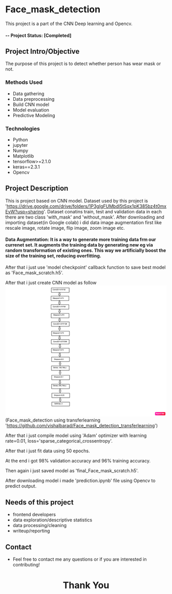 # Face_mask_detection
This project is a part of the CNN Deep learning and Opencv.

#### -- Project Status: [Completed]

## Project Intro/Objective
The purpose of this project is to detect whether person has wear mask or not.

### Methods Used
* Data gathering
* Data preprocessing
* Build CNN model
* Model evaluation
* Predictive Modeling

### Technologies
* Python
* jupyter
* Numpy 
* Matplotlib
* tensorflow>=2.1.0
* keras==2.3.1
* Opencv

## Project Description
This is project based on CNN model. 
Dataset used by this project is 'https://drive.google.com/drive/folders/1P3gIgFUMbdl5tSqx1pK385bz4t0mxEvW?usp=sharing'. Dataset conatins train, test and validation data in each there are two class 'with_mask' and 'without_mask'. After downloading and importing dataset(in Google colab) i did data image augmentation first like rescale image, rotate image, flip image, zoom image etc.
#### **Data Augmentation**: It is a way to generate more training data frm our currenet set. It augments the training data by generating new eg via random transformation of existing ones. This way we artificially boost the size of the training set, reducing overfitting.
After that i just use 'model checkpoint' callback function to save best model as 'Face_mask_scratch.h5'.

After that i just create CNN model as follow
<img src="https://github.com/vishalbarad/Face_mask_detection/blob/master/cnn_scratch.png">
(Face_mask_detection using transferlearning 'https://github.com/vishalbarad/Face_mask_detection_transferlearning')

After that i just compile model using 'Adam' optimizer with learning rate=0.01, loss='sparse_categorical_crossentropy'.

After that i just fit data using 50 epochs.

At the end i got 98% validation accuracy and 96% training accuracy.

Then again i just saved model as 'final_Face_mask_scratch.h5'.

After downloading model i made 'prediction.ipynb' file using Opencv to predict output.

## Needs of this project

- frontend developers
- data exploration/descriptive statistics
- data processing/cleaning
- writeup/reporting

## Contact
* Feel free to contact me any questions or if you are interested in contributing!


<h1 align=center>Thank You</h1>

